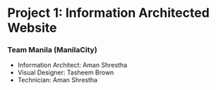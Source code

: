 # Project 1: Information Architected Website

### Team Manila (ManilaCity)

- Information Architect: Aman Shrestha
- Visual Designer: Tasheem Brown
- Technician: Aman Shrestha

